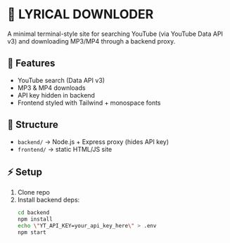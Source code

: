 # 🎵 LYRICAL DOWNLODER

A minimal terminal-style site for searching YouTube (via YouTube Data API v3) and downloading MP3/MP4 through a backend proxy.

## 🚀 Features
- YouTube search (Data API v3)
- MP3 & MP4 downloads
- API key hidden in backend
- Frontend styled with Tailwind + monospace fonts

## 📂 Structure
- `backend/` → Node.js + Express proxy (hides API key)
- `frontend/` → static HTML/JS site

## ⚡ Setup
1. Clone repo
2. Install backend deps:
   ```bash
   cd backend
   npm install
   echo \"YT_API_KEY=your_api_key_here\" > .env
   npm start
